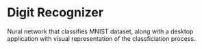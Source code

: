 # Digit Recognizer

Nural network that classifies MNIST dataset, along with a desktop application with visual representation of the classficiation process.
